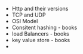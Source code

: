 - Http and their versions
- TCP and UDP
- OSI Model
- Consitent hashing - books
- load Balancers - books
- key value store - books
- 